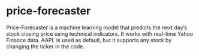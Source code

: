 # price-forecaster
Price-Forecaster is a machine learning model that predicts the next day’s stock closing price using technical indicators. It works with real-time Yahoo Finance data. AAPL is used as default, but it supports any stock by changing the ticker in the code.
